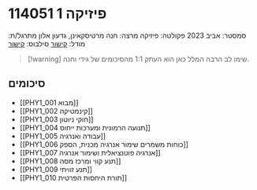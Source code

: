 # 114051 פיזיקה 1

סמסטר: אביב 2023
פקולטה: פיזיקה
מרצה: חנה מרטיסקאינן, גדעון אלון
מתרגל/ת:
מודל: [קישור](https://moodle2223.technion.ac.il/course/view.php?id=2775)
סילבוס: [קישור](https://moodle2223.technion.ac.il/pluginfile.php/448382/mod_resource/content/1/%D7%A4%D7%99%D7%A1%D7%99%D7%A7%D7%94%201-%20%D7%93%D7%A3%20%D7%9E%D7%99%D7%93%D7%A2%20%D7%95%D7%A1%D7%99%D7%9C%D7%91%D7%95%D7%A1-%20%D7%90%D7%91%D7%99%D7%91%20%D7%AA%D7%A9%D7%A4%D7%92.pdf)

>[!warning] שימו לב
>הרבה המלל כאן הוא העתק 1:1 מהסיכומים של גידי וחנה.
## סיכומים
- [[PHY1_001 מבוא]]
- [[PHY1_002 קינמטיקה]]
- [[PHY1_003 חוקי ניוטון]]
- [[PHY1_004 תנועה הרמונית ומערכות ייחוס]]
- [[PHY1_005 עבודה ואנרגיה]]
- [[PHY1_006 כוחות משמרים שימור אנרגיה מכנית, הספק]]
- [[PHY1_007 אנרגיה פוטנציאלית ושימור אנרגיה]]
- [[PHY1_008 תנע קווי ומרכז מסה]]
- [[PHY1_009 תנע זוויתי]]
- [[PHY1_010 תורת היחסות הפרטית]]
